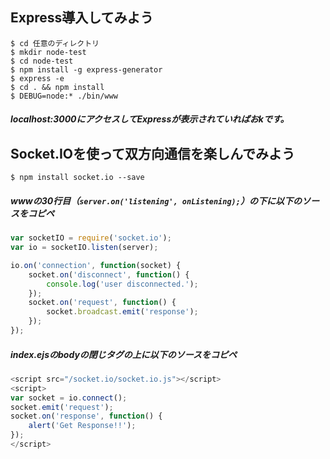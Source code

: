 
## Express導入してみよう

```
$ cd 任意のディレクトリ
$ mkdir node-test
$ cd node-test
$ npm install -g express-generator
$ express -e
$ cd . && npm install
$ DEBUG=node:* ./bin/www
```

##### localhost:3000にアクセスしてExpressが表示されていればおkです。

## Socket.IOを使って双方向通信を楽しんでみよう

```
$ npm install socket.io --save
```

##### wwwの30行目（`server.on('listening', onListening);`）の下に以下のソースをコピペ

```JavaScript
var socketIO = require('socket.io');
var io = socketIO.listen(server);

io.on('connection', function(socket) {
    socket.on('disconnect', function() {
        console.log('user disconnected.');
    });
    socket.on('request', function() {
        socket.broadcast.emit('response');
    });
});
```

##### index.ejsのbodyの閉じタグの上に以下のソースをコピペ

```JavaScript
<script src="/socket.io/socket.io.js"></script>
<script>
var socket = io.connect();
socket.emit('request');
socket.on('response', function() {
    alert('Get Response!!');
});
</script>
```

